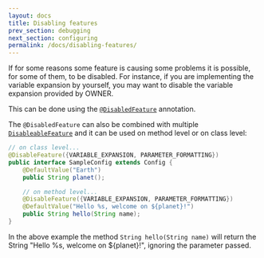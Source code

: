 ```yaml
---
layout: docs
title: Disabling features
prev_section: debugging
next_section: configuring
permalink: /docs/disabling-features/
---
```


If for some reasons some feature is causing some problems it is possible, for 
some of them, to be disabled. For instance, if you are implementing the variable
expansion by yourself, you may want to disable the variable expansion provided
by OWNER.


This can be done using the [`@DisabledFeature`][df] annotation.

The `@DisabledFeature` can also be combined with multiple 
[`DisableableFeature`][dfe] and it can be used on method level or on class level:

```java
// on class level...
@DisableFeature({VARIABLE_EXPANSION, PARAMETER_FORMATTING}) 
public interface SampleConfig extends Config {
    @DefaultValue("Earth")
    public String planet();

    // on method level...
    @DisableFeature({VARIABLE_EXPANSION, PARAMETER_FORMATTING}) 
    @DefaultValue("Hello %s, welcome on ${planet}!")
    public String hello(String name); 
}
```

In the above example the method `String hello(String name)` will return the 
String "Hello %s, welcome on ${planet}!", ignoring the parameter passed.

  [dfe]: http://owner.newinstance.it/maven-site/apidocs/org/aeonbits/owner/Config.DisableableFeature.html
  [df]: http://owner.newinstance.it/maven-site/apidocs/org/aeonbits/owner/Config.DisableFeature.html
